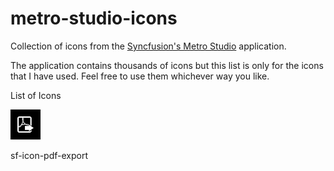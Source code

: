 # metro-studio-icons
Collection of icons from the [Syncfusion's Metro Studio](https://www.syncfusion.com/downloads/metrostudio) application.

The application contains thousands of icons but this list is only for the icons that I have used. Feel free to use them whichever way you like.

List of Icons

![](https://github.com/andy01pr/metro-studio-icons/blob/main/icons/PDF-Export.png "PDF Export")

sf-icon-pdf-export
